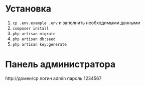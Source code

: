 # Установка

1. `cp .env.example .env` и заполнить необходимыми данными
2. `composer install`
3. `php artisan migrate`
4. `php artisan db:seed`
5. `php artisan key:generate`

# Панель администратора
http://домен/cp
логин admin
пароль 1234567


